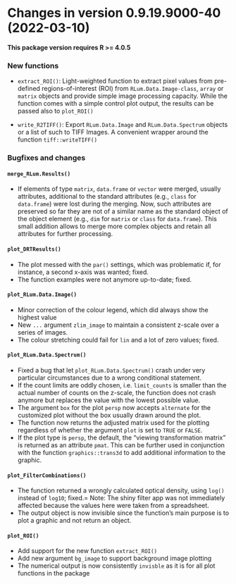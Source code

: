 




<!-- NEWS.md was auto-generated by NEWS.Rmd. Please DO NOT edit by hand!-->

# Changes in version 0.9.19.9000-40 (2022-03-10)

**This package version requires R \>= 4.0.5**

### New functions

-   `extract_ROI()`: Light-weighted function to extract pixel values
    from pre-defined regions-of-interest (ROI) from
    `RLum.Data.Image-class`, `array` or `matrix` objects and provide
    simple image processing capacity. While the function comes with a
    simple control plot output, the results can be passed also to
    `plot_ROI()`

-   `write_R2TIFF()`: Export `RLum.Data.Image` and `RLum.Data.Spectrum`
    objects or a list of such to TIFF Images. A convenient wrapper
    around the function `tiff::writeTIFF()`

### Bugfixes and changes

#### `merge_RLum.Results()`

-   If elements of type `matrix`, `data.frame` or `vector` were merged,
    usually attributes, additional to the standard attributes (e.g.,
    `class` for `data.frame`) were lost during the merging. Now, such
    attributes are preserved so far they are not of a similar name as
    the standard object of the object element (e.g., `dim` for `matrix`
    or `class` for `data.frame`). This small addition allows to merge
    more complex objects and retain all attributes for further
    processing.

#### `plot_DRTResults()`

-   The plot messed with the `par()` settings, which was problematic if,
    for instance, a second x-axis was wanted; fixed.
-   The function examples were not anymore up-to-date; fixed.

#### `plot_RLum.Data.Image()`

-   Minor correction of the colour legend, which did always show the
    highest value
-   New `...` argument `zlim_image` to maintain a consistent z-scale
    over a series of images.
-   The colour stretching could fail for `lin` and a lot of zero values;
    fixed.

#### `plot_RLum.Data.Spectrum()`

-   Fixed a bug that let `plot_RLum.Data.Spectrum()` crash under very
    particular circumstances due to a wrong conditional statement.
-   If the count limits are oddly chosen, i.e. `limit_counts` is smaller
    than the actual number of counts on the z-scale, the function does
    not crash anymore but replaces the value with the lowest possible
    value.
-   The argument `box` for the plot `persp` now accepts `alternate` for
    the customized plot without the box usually drawn around the plot.
-   The function now returns the adjusted matrix used for the plotting
    regardless of whether the argument `plot` is set to `TRUE` or
    `FALSE`.
-   If the plot type is `persp`, the default, the “viewing
    transformation matrix” is returned as an attribute `pmat`. This can
    be further used in conjunction with the function `graphics::trans3d`
    to add additional information to the graphic.

#### `plot_FilterCombinations()`

-   The function returned a wrongly calculated optical density, using
    `log()` instead of `log10`; fixed.= Note: The shiny filter app was
    not immediately affected because the values here were taken from a
    spreadsheet.
-   The output object is now invisible since the function’s main purpose
    is to plot a graphic and not return an object.

#### `plot_ROI()`

-   Add support for the new function `extract_ROI()`
-   Add new argument `bg_image` to support background image plotting
-   The numerical output is now consistently `invisble` as it is for all
    plot functions in the package
